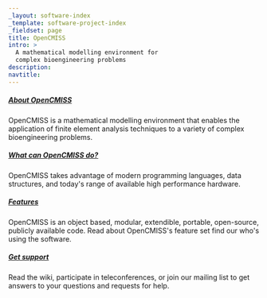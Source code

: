 ```yaml
---
_layout: software-index
_template: software-project-index
_fieldset: page
title: OpenCMISS
intro: >
  A mathematical modelling environment for
  complex bioengineering problems
description:
navtitle:
---
```

<div class="one-fourth">
<h5><a href="/software/opencmiss/about">About OpenCMISS</a></h5> <p>OpenCMISS is a mathematical modelling environment that enables the application of finite element analysis techniques to a variety of complex bioengineering problems.</p>
</div><!-- end .one-fourth -->
<div class="one-fourth">
<h5><a href="/software/opencmiss/what-can-opencmiss-do">What can OpenCMISS do?</a></h5> <p>OpenCMISS takes advantage of modern programming languages, data structures, and today's range of available high performance hardware.</p>
</div><!-- end .one-fourth -->
<div class="one-fourth">
<h5><a href="/software/opencmiss/features">Features</a></h5> <p>OpenCMISS is an object based, modular, extendible, portable, open-source, publicly available code. Read about OpenCMISS's feature set find our who's using the software.</p>
</div><!-- end .one-fourth -->
<div class="one-fourth last">
<h5><a href="/software/opencmiss/support">Get support</a></h5> <p>Read the wiki, participate in teleconferences, or join our mailing list to get answers to your questions and requests for help.</p>
</div><!-- end .one-fourth last -->